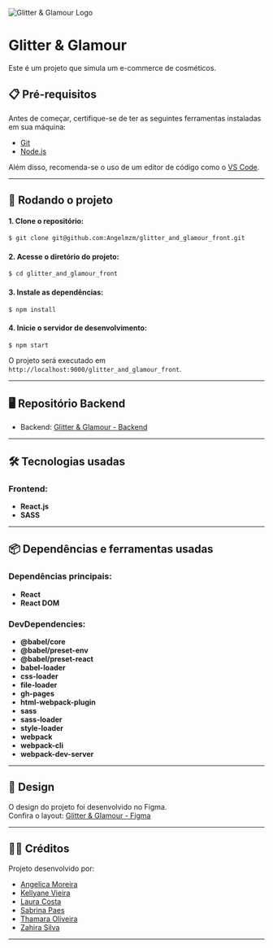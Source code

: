 ![Glitter & Glamour Logo](https://i.imgur.com/ripFCjP.png)

# Glitter & Glamour  
Este é um projeto que simula um e-commerce de cosméticos.

## 📋 Pré-requisitos  

Antes de começar, certifique-se de ter as seguintes ferramentas instaladas em sua máquina:  
- [Git](https://git-scm.com/downloads)  
- [Node.js](https://nodejs.org)  

Além disso, recomenda-se o uso de um editor de código como o [VS Code](https://code.visualstudio.com/).  

---

## 🚀 Rodando o projeto  

#### 1. Clone o repositório:  
```bash
$ git clone git@github.com:Angelmzm/glitter_and_glamour_front.git
```

#### 2. Acesse o diretório do projeto:  
```bash
$ cd glitter_and_glamour_front
```

#### 3. Instale as dependências:  
```bash
$ npm install
```

#### 4. Inicie o servidor de desenvolvimento:  
```bash
$ npm start
```

O projeto será executado em `http://localhost:9000/glitter_and_glamour_front`.

---

## 🖥️ Repositório Backend

- Backend: [Glitter & Glamour - Backend](https://github.com/Angelmzm/glitter_and_glamour_back)

---

## 🛠️ Tecnologias usadas  

### Frontend:  
- **React.js**  
- **SASS** 

---

## 📦 Dependências e ferramentas usadas

### Dependências principais:  
- **React**  
- **React DOM**  

### DevDependencies:  
- **@babel/core**  
- **@babel/preset-env**  
- **@babel/preset-react**  
- **babel-loader**  
- **css-loader**  
- **file-loader**  
- **gh-pages**  
- **html-webpack-plugin**  
- **sass**  
- **sass-loader**  
- **style-loader**  
- **webpack**  
- **webpack-cli**  
- **webpack-dev-server**  

---

## 🎨 Design  

O design do projeto foi desenvolvido no Figma.  
Confira o layout: [Glitter & Glamour - Figma](https://www.figma.com/design/Yz44Q7npMEMouzS2WtKcYl/Glitter%26Glamour?node-id=0-1&t=5BcnE6GILXIGjJWF-1)

---

## 👩‍💻 Créditos  

Projeto desenvolvido por:  
- [Angelica Moreira](https://github.com/Angelmzm)  
- [Kellyane Vieira](https://github.com/Kelly019)  
- [Laura Costa](https://github.com/karnsteinn)  
- [Sabrina Paes](https://github.com/biin4)  
- [Thamara Oliveira](https://github.com/thamara0)  
- [Zahira Silva](https://github.com/ZahiraS2-zz)  

--- 
